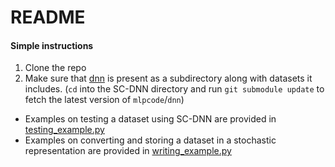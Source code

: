 # README

#### Simple instructions
  1. Clone the repo
  2. Make sure that [dnn](https://github.com/volf52/deep-neural-net/) is present as a subdirectory along with datasets it includes.
   (`cd` into the SC-DNN directory and run `git submodule update` to fetch the latest version of `mlpcode`/`dnn`)


- Examples on testing a dataset using SC-DNN are provided in [testing_example.py](testing_example.py)
- Examples on converting and storing a dataset in a stochastic representation are provided in [writing_example.py](writing_example.py)
